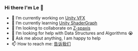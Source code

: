 ### Hi there I'm Le 👋

- 🔭 I’m currently working on [Unity VFX](https://unity.com/visual-effect-graph)
- 🌱 I’m currently learning [Unity ShaderGraph](https://unity.com/shader-graph)
- 👯 I’m looking to collaborate on [Z-spaxis](https://github.com/Z-spaxis)
- 🤔  I’m looking for help with Data Structures and Algorithms 😭
- 💬 Ask me about anything, I am happy to help
- 📫 How to reach me: <a href="mailto:lele748916898@outlook.com?subject=邮件标题&body=邮件内容">告诉我们</a>